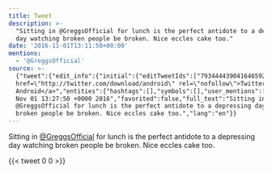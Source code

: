 ```yaml
---
title: Tweet
description: >-
  "Sitting in @GreggsOfficial for lunch is the perfect antidote to a depressing
  day watching broken people be broken. Nice eccles cake too."
date: '2016-11-01T13:11:50+00:00'
mentions:
  - '@GreggsOfficial'
source: >-
  {"tweet":{"edit_info":{"initial":{"editTweetIds":["793444439041646592"],"editableUntil":"2016-11-01T14:27:50.409Z","editsRemaining":"5","isEditEligible":true}},"retweeted":false,"source":"<a
  href=\"http://twitter.com/download/android\" rel=\"nofollow\">Twitter for
  Android</a>","entities":{"hashtags":[],"symbols":[],"user_mentions":[{"name":"Greggs","screen_name":"GreggsOfficial","indices":["11","26"],"id_str":"19932359","id":"19932359"}],"urls":[]},"display_text_range":["0","136"],"favorite_count":"0","id_str":"793444439041646592","truncated":false,"retweet_count":"0","id":"793444439041646592","created_at":"Tue
  Nov 01 13:27:50 +0000 2016","favorited":false,"full_text":"Sitting in
  @GreggsOfficial for lunch is the perfect antidote to a depressing day watching
  broken people be broken. Nice eccles cake too.","lang":"en"}}
---
```

Sitting in [@GreggsOfficial](https://twitter.com/@GreggsOfficial) for lunch is the perfect antidote to a depressing day watching broken people be broken. Nice eccles cake too.
    
{{< tweet 0 0 >}}
    
